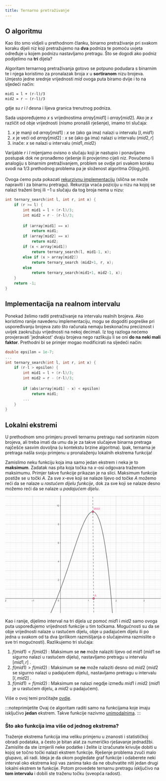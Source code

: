```yaml
---
title: Ternarno pretraživanje
---
```


## O algoritmu

Kao što smo vidjeli u prethodnom članku, binarno pretraživanje pri svakom koraku dijeli niz koji pretražujemo na **dva** podniza te pomoću uvjeta određuje u kojem podnizu nastavljamo pretragu. Što se dogodi ako podniz podijelimo na **tri** dijela?

Algoritam ternarnog pretraživanja gotovo se potpuno podudara s binarnim te i njega koristimo za pronalazak broja $x$ u **sortiranom** nizu brojeva. Umjesto jedne srednje vrijednosti $mid$ ovoga puta biramo dvije i to na sljedeći način:

 ```code
mid1 = l + (r-l)/3 
mid2 = r – (r-l)/3 
 ```

gdje su $r$ i $l$ desna i lijeva granica trenutnog podniza.

Sada uspoređujemo $x$ s vrijednostima $array[mid1]$ i $array[mid2]$. Ako je $x$ različit od obje vrijednosti (nismo pronašli rješenje), imamo tri slučaja: 

1. $x$ je manji od $array[mid1]$ :  $x$ se (ako ga ima) nalazi u intervalu $[l,mid1\rangle$
2. $x$ je veći od $array[mid2]$ :  $x$ se (ako ga ima) nalazi u intervalu $\langle mid2,r]$
3. inače:  $x$ se nalazi u intervalu $\langle mid1,mid2 \rangle$

Varijable $r$ i $l$ mijenjamo ovisno o slučaju koji je nastupio i ponavljamo postupak dok ne pronađemo rješenje ili provjerimo cijeli niz. Povučemo li analogiju s binarnim pretraživanjem, problem se ovdje pri svakom koraku svodi na $1/3$ prethodnog problema pa je složenost algoritma $O(log_3(n))$.

Ovoga ćemo puta pokazati <ins>rekurzivnu implementaciju</ins> (slična se može napraviti i za binarnu pretragu). Rekurzija vraća poziciju u nizu na kojoj se nalazi traženi broj ili $-1$ u slučaju da tog broja nema u nizu:
```cpp
int ternary_search(int l, int r, int x) {
    if (r >= l) {
        int mid1 = l + (r-l)/3;
        int mid2 = r - (r-l)/3;

        if (array[mid1] == x)
            return mid1;
        if (array[mid2] == x)
            return mid2;
        if (x < array[mid1])
            return ternary_search(l, mid1-1, x);
        else if (x > array[mid2])
            return ternary_search (mid2+1, r, x);
        else
            return ternary_search(mid1+1, mid2-1, x);
    }
    return -1;
}
```

## Implementacija na realnom intervalu

Ponekad želimo raditi pretraživanje na intervalu realnih brojeva. Ako koristimo ranije navedenu implementaciju, mogu se dogoditi pogreške pri uspoređivanju brojeva zato što računala nemaju beskonačnu preciznost i uvijek zaokružuju vrijednosti na nekoj decimali. Iz tog razloga nećemo provjeravati 'jednakost' dvaju brojeva nego razlikuju li se oni **do na neki mali faktor**. Prethodni bi se primjer mogao modificirati na sljedeći način:

```cpp
double epsilon = 1e-7;
...
int ternary_search(int l, int r, int x) {
    if (r-l > epsilon) {
        int mid1 = l + (r-l)/3;
        int mid2 = r - (r-l)/3;

        if (abs(array[mid1] - x) < epsilon)
            return mid1;
        ...
    }
}
```

## Lokalni ekstremi

U prethodnom smo primjeru proveli ternarnu pretragu nad sortiranim nizom brojeva, ali treba imati da umu da je za takve slučajeve binarna pretraga najčešće sasvim dovoljna (u kontekstu brzine algoritma). Ipak, ternarna je pretraga našla svoju primjenu u pronalaženju lokalnih ekstrema funkcija!

Zamislimo neku funkciju koja ima samo jedan ekstrem i neka je to **maksimum**. Zadatak nas pita koja točka na $x$-osi odgovara traženom maksimumu. Primjer takve funkcije prikazan je na slici. Maksimum funkcije postiže se u točki $A$. Za sve $x$-eve koji se nalaze lijevo od točke $A$ možemo reći da se nalaze u *rastućem dijelu funkcije*, dok za sve koji se nalaze desno možemo reći da se nalaze u *padajućem dijelu*.

![unimodal function](../../static/img/sortiranje_unimodal_function.png) <br />

Kao i ranije, dijelimo interval na tri dijela uz pomoć $mid1$ i $mid2$ samo ovoga puta uspoređujemo vrijednosti funkcije u tim točkama. Mogućnosti su da se obje vrijednosti nalaze u rastućem dijelu, obje u padajućem dijelu ili po jedna u svakom od ta dva (prilikom razmišljanja o slučajevima razmislite o sve tri mogućnosti). Razlikujemo tri slučaja:

1. $f(mid1)<f(mid2)$ : Maksimum se **ne** može nalaziti lijevo od $mid1$ ($mid1$ se sigurno nalazi u rastućem dijelu), nastavljamo pretragu u intervalu $[mid1,r]$ .
2. $f(mid1)>f(mid2)$ : Maksimum se **ne** može nalaziti desno od $mid2$ ($mid2$ se sigurno nalazi u padajućem dijelu), nastavljamo pretragu u intervalu $[l,mid2]$ .
3. $f(mid1)=f(mid2)$ : Maksimum se nalazi negdje između $mid1$ i $mid2$ ($mid1$ je u rastućem dijelu, a $mid2$ u padajućem).

Više o ovoj temi pročitajte [ovdje](https://cp-algorithms.com/num_methods/ternary_search.html).

:::noteprimijetite
Ovaj će algoritam raditi samo na funkcijama koje imaju isključivo **jedan** ekstrem. Takve funkcije nazivmo [unimodalnima](https://en.wikipedia.org/wiki/Unimodality#Unimodal_function).
:::

### Što ako funkcija ima više od jednog ekstrema?

Traženje ekstrema funkcija ima veliku primjenu u znanosti i statističkoj obradi podataka, a često je bitan alat za numeričko rješavanje jednadžbi. Zamislite da ste izmjerili neke podatke i želite iz izračunate krivulje dobiti u kojoj se točno točki nalazi ekstrem funkcije. Rješenje problema zvuči malo glupavo, ali radi. Ideja je da okom pogledate graf funkcije i odaberete neki interval oko ekstrema koji vas zanima tako da ne obuhvatite niti jedan drugi lokalni ekstrem te funkcije. Potom provedete ternarnu pretragu isključivo na **tom intervalu** i dobili ste traženu točku (sveopća radost).



